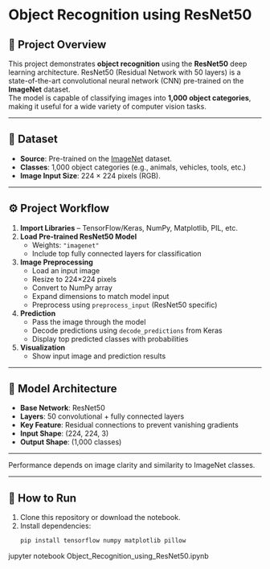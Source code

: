 # Object Recognition using ResNet50

## 📌 Project Overview
This project demonstrates **object recognition** using the **ResNet50** deep learning architecture. ResNet50 (Residual Network with 50 layers) is a state-of-the-art convolutional neural network (CNN) pre-trained on the **ImageNet** dataset.  
The model is capable of classifying images into **1,000 object categories**, making it useful for a wide variety of computer vision tasks.

---

## 📂 Dataset
- **Source**: Pre-trained on the [ImageNet](https://image-net.org/) dataset.
- **Classes**: 1,000 object categories (e.g., animals, vehicles, tools, etc.)
- **Image Input Size**: 224 × 224 pixels (RGB).

---

## ⚙️ Project Workflow
1. **Import Libraries** – TensorFlow/Keras, NumPy, Matplotlib, PIL, etc.
2. **Load Pre-trained ResNet50 Model**
   - Weights: `"imagenet"`
   - Include top fully connected layers for classification
3. **Image Preprocessing**
   - Load an input image
   - Resize to 224×224 pixels
   - Convert to NumPy array
   - Expand dimensions to match model input
   - Preprocess using `preprocess_input` (ResNet50 specific)
4. **Prediction**
   - Pass the image through the model
   - Decode predictions using `decode_predictions` from Keras
   - Display top predicted classes with probabilities
5. **Visualization**
   - Show input image and prediction results

---

## 🧠 Model Architecture
- **Base Network**: ResNet50
- **Layers**: 50 convolutional + fully connected layers
- **Key Feature**: Residual connections to prevent vanishing gradients
- **Input Shape**: (224, 224, 3)
- **Output Shape**: (1,000 classes)

---
Performance depends on image clarity and similarity to ImageNet classes.

---

## 🚀 How to Run
1. Clone this repository or download the notebook.
2. Install dependencies:
   ```bash
   pip install tensorflow numpy matplotlib pillow

jupyter notebook Object_Recognition_using_ResNet50.ipynb


